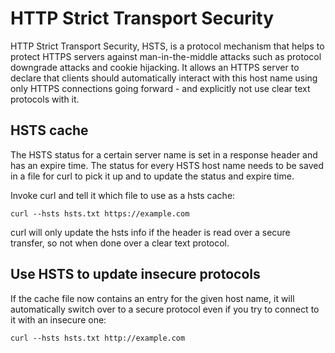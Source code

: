 # HTTP Strict Transport Security

HTTP Strict Transport Security, HSTS, is a protocol mechanism that helps to
protect HTTPS servers against man-in-the-middle attacks such as protocol
downgrade attacks and cookie hijacking. It allows an HTTPS server to declare
that clients should automatically interact with this host name using only
HTTPS connections going forward - and explicitly not use clear text protocols
with it.

## HSTS cache

The HSTS status for a certain server name is set in a response header and has
an expire time. The status for every HSTS host name needs to be saved
in a file for curl to pick it up and to update the status and expire time.

Invoke curl and tell it which file to use as a hsts cache:

    curl --hsts hsts.txt https://example.com

curl will only update the hsts info if the header is read over a secure
transfer, so not when done over a clear text protocol.

## Use HSTS to update insecure protocols

If the cache file now contains an entry for the given host name, it will
automatically switch over to a secure protocol even if you try to connect to
it with an insecure one:

    curl --hsts hsts.txt http://example.com
